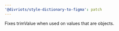 ```yaml
---
'@divriots/style-dictionary-to-figma': patch
---
```


Fixes trimValue when used on values that are objects.
